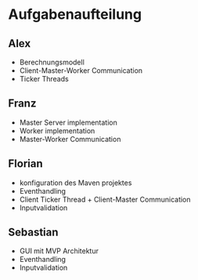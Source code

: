 # Aufgabenaufteilung
## Alex
- Berechnungsmodell
- Client-Master-Worker Communication
- Ticker Threads

## Franz
- Master Server implementation
- Worker implementation
- Master-Worker Communication

## Florian
- konfiguration des Maven projektes
- Eventhandling
- Client Ticker Thread + Client-Master Communication
- Inputvalidation

## Sebastian
- GUI mit MVP Architektur
- Eventhandling
- Inputvalidation